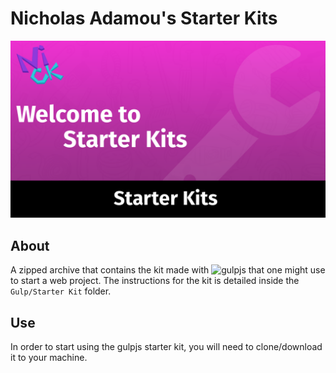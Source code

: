 # Nicholas Adamou's Starter Kits
![Project Preview](Other/thumbnail.png)

## About 

A zipped archive that contains the kit made with ![gulpjs]("http://gulpjs.com/") that one might use to start a web project. The instructions for the kit is detailed inside the `Gulp/Starter Kit` folder. 

## Use

In order to start using the gulpjs starter kit, you will need to clone/download it to your machine.
